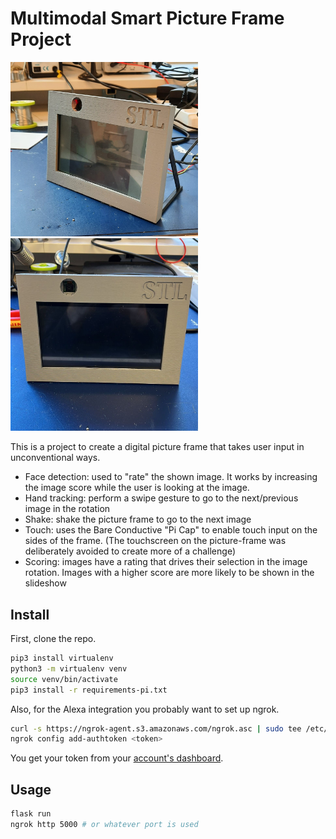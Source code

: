# Multimodal Smart Picture Frame Project

<img src="docs/frame1.jpg" alt="Picture Frame" width="300"/>       <img src="docs/frame.jpg" alt="Picture Frame" width="300"/>

This is a project to create a digital picture frame that takes user input in unconventional ways.

- Face detection: used to "rate" the shown image. It works by increasing the image score while the user is looking at the image.
- Hand tracking: perform a swipe gesture to go to the next/previous image in the rotation
- Shake: shake the picture frame to go to the next image
- Touch: uses the Bare Conductive "Pi Cap" to enable touch input on the sides of the frame. (The touchscreen on the picture-frame was deliberately avoided to create more of a challenge)
- Scoring: images have a rating that drives their selection in the image rotation. Images with a higher score are more likely to be shown in the slideshow

## Install

First, clone the repo.

```sh
pip3 install virtualenv
python3 -m virtualenv venv
source venv/bin/activate
pip3 install -r requirements-pi.txt
```

Also, for the Alexa integration you probably want to set up ngrok.

```sh
curl -s https://ngrok-agent.s3.amazonaws.com/ngrok.asc | sudo tee /etc/apt/trusted.gpg.d/ngrok.asc >/dev/null && echo "deb https://ngrok-agent.s3.amazonaws.com buster main" | sudo tee /etc/apt/sources.list.d/ngrok.list && sudo apt update && sudo apt install ngrok
ngrok config add-authtoken <token>
```

You get your token from your [account's dashboard](https://dashboard.ngrok.com).

## Usage

```sh
flask run
ngrok http 5000 # or whatever port is used
```
